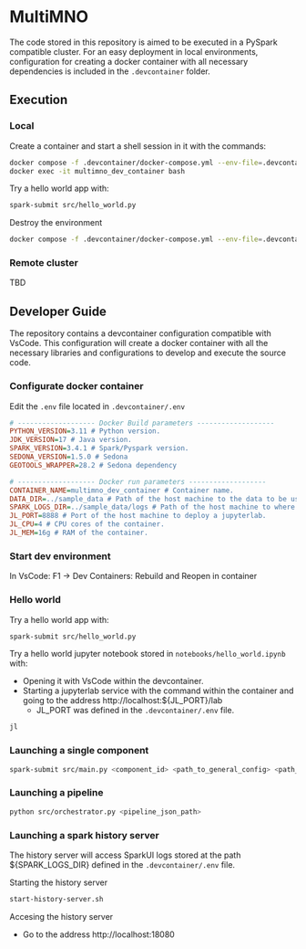 # MultiMNO

The code stored in this repository is aimed to be executed in a PySpark compatible cluster. For an easy deployment in local environments, configuration for creating a docker container with all necessary dependencies is included in the `.devcontainer` folder. 

## Execution

### Local
Create a container and start a shell session in it with the commands:
```bash
docker compose -f .devcontainer/docker-compose.yml --env-file=.devcontainer/.env up -d --build
docker exec -it multimno_dev_container bash
```

Try a hello world app with:

```bash
spark-submit src/hello_world.py
```

Destroy the environment
```bash
docker compose -f .devcontainer/docker-compose.yml --env-file=.devcontainer/.env down
```

### Remote cluster
TBD


## Developer Guide

The repository contains a devcontainer configuration compatible with VsCode. This configuration will create a docker container with all the necessary libraries and configurations to develop and execute the source code. 

### Configurate docker container

Edit the `.env` file located in `.devcontainer/.env`

```ini
# ------------------- Docker Build parameters -------------------
PYTHON_VERSION=3.11 # Python version.
JDK_VERSION=17 # Java version.
SPARK_VERSION=3.4.1 # Spark/Pyspark version.
SEDONA_VERSION=1.5.0 # Sedona
GEOTOOLS_WRAPPER=28.2 # Sedona dependency

# ------------------- Docker run parameters -------------------
CONTAINER_NAME=multimno_dev_container # Container name.
DATA_DIR=../sample_data # Path of the host machine to the data to be used within the container.
SPARK_LOGS_DIR=../sample_data/logs # Path of the host machine to where the spark logs will be stored.
JL_PORT=8888 # Port of the host machine to deploy a jupyterlab.
JL_CPU=4 # CPU cores of the container.
JL_MEM=16g # RAM of the container.
```


### Start dev environment 

In VsCode: F1 -> Dev Containers: Rebuild and Reopen in container

### Hello world 

Try a hello world app with:

```bash
spark-submit src/hello_world.py
```

Try a hello world jupyter notebook stored in `notebooks/hello_world.ipynb` with:  
* Opening it with VsCode within the devcontainer.
* Starting a jupyterlab service with the command within the container and going to the address http://localhost:${JL_PORT}/lab
  * JL_PORT was defined in the `.devcontainer/.env` file.
```bash
jl
```

### Launching a single component
```bash
spark-submit src/main.py <component_id> <path_to_general_config> <path_to_component_config>
```

### Launching a pipeline
```bash
python src/orchestrator.py <pipeline_json_path>
```

### Launching a spark history server
The history server will access SparkUI logs stored at the path ${SPARK_LOGS_DIR} defined in the `.devcontainer/.env` file.

Starting the history server
```bash
start-history-server.sh 
```
Accesing the history server
* Go to the address http://localhost:18080



